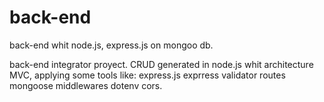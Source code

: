 # back-end
back-end whit node.js, express.js on mongoo db.

back-end integrator proyect.
CRUD generated in node.js whit architecture MVC, applying some tools like:
express.js
exprress validator
routes
mongoose
middlewares
dotenv
cors.


